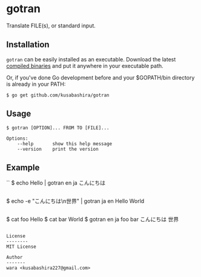 gotran
===
Translate FILE(s), or standard input.

Installation
-----
`gotran` can be easily installed as an executable.
Download the latest
[compiled binaries](https://github.com/kusabashira/gotran/releases)
and put it anywhere in your executable path.

Or, if you've done Go development before
and your $GOPATH/bin directory is already in your PATH:
```
$ go get github.com/kusabashira/gotran
```

Usage
------
```
$ gotran [OPTION]... FROM TO [FILE]...

Options:
	--help       show this help message
	--version    print the version
```

Example
------
``
$ echo Hello | gotran en ja
こんにちは
```

```
$ echo -e "こんにちは\n世界" | gotran ja en
Hello
World
```

```
$ cat foo
Hello
$ cat bar
World
$ gotran en ja foo bar
こんにちは
世界
```

License
--------
MIT License

Author
-------
wara <kusabashira227@gmail.com>
